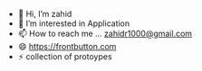 - 👋 Hi, I’m zahid
- 👀 I’m interested in Application 
- 📫 How to reach me ... zahidr1000@gmail.com
- 😄 https://frontbutton.com
- ⚡ collection of protoypes 
